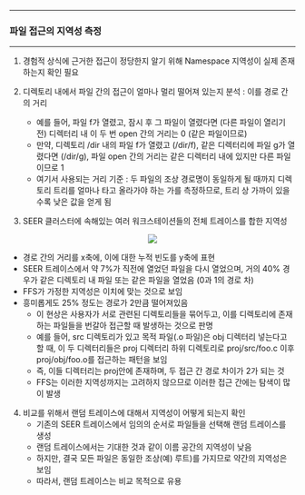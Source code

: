 -----
### 파일 접근의 지역성 측정
-----
1. 경험적 상식에 근거한 접근이 정당한지 알기 위해 Namespace 지역성이 실제 존재하는지 확인 필요
2. 디렉토리 내에서 파일 간의 접근이 얼마나 멀리 떨어져 있는지 분석 : 이를 경로 간의 거리
   - 예를 들어, 파일 f가 열렸고, 잠시 후 그 파일이 열렸다면 (다른 파일이 열리기 전) 디렉터리 내 이 두 번 open 간의 거리는 0 (같은 파일이므로)
   - 만약, 디렉토리 /dir 내의 파일 f가 열렸고 (/dir/f), 같은 디렉터리에 파일 g가 열렸다면 (/dir/g), 파일 open 간의 거리는 같은 디렉터리 내에 있지만 다른 파일이므로 1
   - 여기서 사용되는 거리 기준 : 두 파일의 조상 경로명이 동일하게 될 때까지 디렉토리 트리를 얼마나 타고 올라가야 하는 가를 측정하므로, 트리 상 가까이 있을수록 낮은 값을 얻게 됨

3. SEER 클러스터에 속해있는 여러 워크스테이션들의 전체 트레이스를 합한 지역성
<div align="center">
<img src="https://github.com/user-attachments/assets/af36057f-7c49-4414-bde6-c2fa0cfe596c">
</div>

   - 경로 간의 거리를 x축에, 이에 대한 누적 빈도를 y축에 표현
   - SEER 트레이스에서 약 7%가 직전에 열었던 파일을 다시 열었으며, 거의 40% 경우가 같은 디렉토리 내 파일 또는 같은 파일을 열었음 (0과 1의 경로 차)
   - FFS가 가정한 지역성은 이치에 맞는 것으로 보임
   - 흥미롭게도 25% 정도는 경로가 2만큼 떨어져있음
     + 이 현상은 사용자가 서로 관련된 디렉토리들을 묶어두고, 이를 디렉토리에 존재하는 파일들을 번갈아 접근할 때 발생하는 것으로 판명
     + 예를 들어, src 디렉토리가 있고 목적 파일(.o 파일)은 obj 디렉터리 넣는다고 할 때, 이 두 디렉터리들은 proj 디렉터리 하위 디렉토리로 proj/src/foo.c 이후 proj/obj/foo.o를 접근하는 패턴을 보임
     + 즉, 이들 디렉터리는 proj안에 존재하며, 두 접근 간 경로 차이가 2가 되는 것
     + FFS는 이러한 지역성까지는 고려하지 않으므로 이러한 접근 간에는 탐색이 많이 발생

4. 비교를 위해서 랜덤 트레이스에 대해서 지역성이 어떻게 되는지 확인
   - 기존의 SEER 트레이스에서 임의의 순서로 파일들을 선택해 랜덤 트레이스를 생성
   - 랜덤 트레이스에서는 기대한 것과 같이 이름 공간의 지역성이 낮음
   - 하지만, 결국 모든 파일은 동일한 조상(예) 루트)를 가지므로 약간의 지역성은 보임
   - 따라서, 랜덤 트레이스는 비교 목적으로 유용
